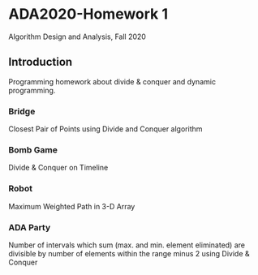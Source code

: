 # ADA2020-Homework 1
Algorithm Design and Analysis, Fall 2020


## Introduction
Programming homework about divide & conquer and dynamic programming.

### Bridge

Closest Pair of Points using Divide and Conquer algorithm

### Bomb Game

Divide & Conquer on Timeline

### Robot

Maximum Weighted Path in 3-D Array

### ADA Party

Number of intervals which sum (max. and min. element eliminated) are divisible by number of elements within the range minus 2 using Divide & Conquer
